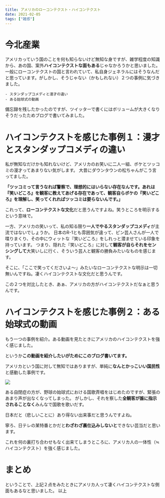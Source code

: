 ```yaml
---
title: アメリカのローコンテクスト・ハイコンテクスト
date: 2021-02-05
tags: ["雑感"]
---
```


# 今北産業
アメリカっていう国のことを何も知らないけど無知な身ですが、雑学程度の知識から、あの国、案外**ハイコンテクストな面もある**じゃなかろうかと思いました。
一般にローコンテクストの国と言われていて、私自身ジェネラルにはそうなんだと思っています。がしかし、そうじゃない（かもしれない）２つの事例に気づきました。

    ‐ スタンダップコメディと漫才の違い
    ‐ ある始球式の動画
    
備忘録を残したかったのですが、ツイッターで書くにはボリュームが大きくなりそうだったためブログで書いてみました。

# ハイコンテクストを感じた事例１：漫才とスタンダップコメディの違い
私が無知なだけかも知れないけど、アメリカのお笑いに二人一組、ボケとツッコミの漫才ってあまりない気がします。
大昔にダウンタウンの松ちゃんがこう言ってました。

**「ツッコミって言うなれば警察で、理想的にはいらない存在なんです。あれは『笑いどころ』を観客に教えてあげる存在であって、観客自らボケの『笑いどころ』を理解し、笑ってくれればツッコミは要らないんです。」**


これって、**ローコンテクストな文化**だと思うんですよね。笑うところを明示するという意味で。

一方、アメリカの笑いって、私の知る限り**一人でやるスタンダップコメディ**が主流ではないでしょうか。
日本のR-1とも雰囲気が違って、ピン芸人さんが一人で喋りまくり、その中にウィットな『笑いどころ』をしれっと潜ませている印象を持っています。
つまり、隠れた『笑いどころ』に対して**観客が自らそれをセンシングして**大笑いしに行く、そういう芸人と観客の勝負みたいなものを感じます。

そこに、「ここで笑ってくださいよ～」みたいなローコンテクストな明示は一切無いんですね。凄くハイコンテクストな文化だと思うんです。


この２つを対比したとき、あぁ、アメリカの方がハイコンテクストだなぁと思うんです。



# ハイコンテクストを感じた事例２：ある始球式の動画

もう一つの事例を紹介。ある動画を見たときにアメリカのハイコンテクストを強く感じました。

というか**この動画を紹介したいがためにこのブログ書いてます。**

アメリカという国に対して無知ではありますが、単純に**なんとかっこいい国民性**と感動した事例です。


[![](https://img.youtube.com/vi/wUYBSggCMko/0.jpg)](https://www.youtube.com/watch?v=wUYBSggCMko)


ある自閉症の方が、野球の始球式における国歌斉唱をはじめたのですが、緊張のあまり声が出なくなってしまった。
がしかし、それを察した**全観客が誰に指示されることなく**みんなで国歌を歌いだす。

日本だと（悲しいことに）あり得ない出来事だと思うんですよね。

寧ろ、日テレの某特番とかだと**わざわざ裏仕込みしないと**できない芸当だと思います。

これを何の裏打ち合わせもなく出来てしまうところに、アメリカ人の一体性（≒ハイコンテクスト）を強く感じました。


# まとめ
ということで、上記２点をみたときにアメリカ人って凄くハイコンテクストな側面もあるなと思いました。
以上
